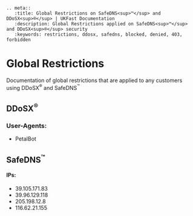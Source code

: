 ```eval_rst
.. meta::
   :title: Global Restrictions on SafeDNS<sup>™</sup> and DDoSX<sup>®</sup> | UKFast Documentation 
   :description: Global Restrictions applied on SafeDNS<sup>™</sup> and DDoSX<sup>®</sup> security
   :keywords: restrictions, ddosx, safedns, blocked, denied, 403, forbidden
```
# Global Restrictions

Documentation of global restrictions that are applied to any customers using DDoSX<sup>®</sup> and SafeDNS<sup>™</sup>

## DDoSX<sup>®</sup>
### User-Agents:
* PetalBot
## SafeDNS<sup>™</sup>
#### IPs:
* 39.105.171.83
* 39.96.129.118
* 205.198.12.8
* 116.62.21.155
